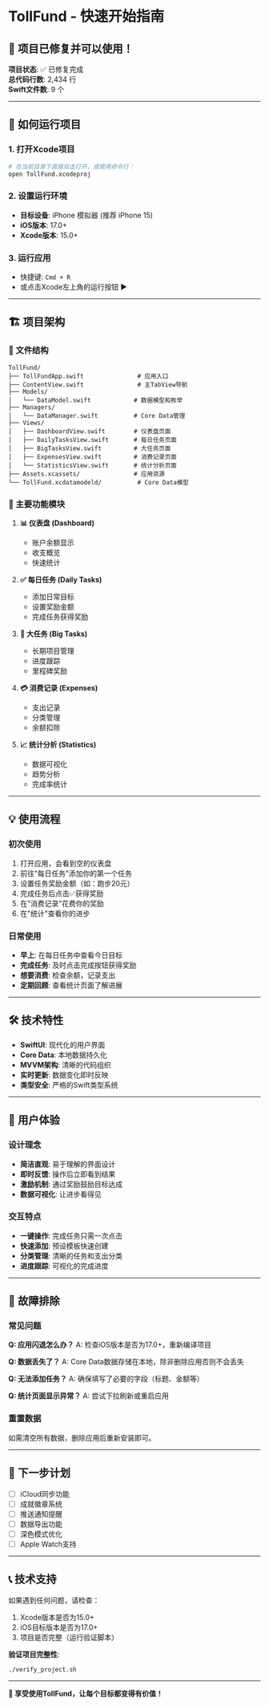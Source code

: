 # TollFund - 快速开始指南

## 🚀 项目已修复并可以使用！

**项目状态**: ✅ 已修复完成  
**总代码行数**: 2,434 行  
**Swift文件数**: 9 个  

---

## 📱 如何运行项目

### 1. 打开Xcode项目
```bash
# 在当前目录下直接双击打开，或使用命令行：
open TollFund.xcodeproj
```

### 2. 设置运行环境
- **目标设备**: iPhone 模拟器 (推荐 iPhone 15)
- **iOS版本**: 17.0+
- **Xcode版本**: 15.0+

### 3. 运行应用
- 快捷键: `Cmd + R`
- 或点击Xcode左上角的运行按钮 ▶️

---

## 🏗️ 项目架构

### 📁 文件结构
```
TollFund/
├── TollFundApp.swift               # 应用入口
├── ContentView.swift               # 主TabView导航
├── Models/
│   └── DataModel.swift            # 数据模型和枚举
├── Managers/
│   └── DataManager.swift          # Core Data管理
├── Views/
│   ├── DashboardView.swift        # 仪表盘页面
│   ├── DailyTasksView.swift       # 每日任务页面
│   ├── BigTasksView.swift         # 大任务页面
│   ├── ExpensesView.swift         # 消费记录页面
│   └── StatisticsView.swift       # 统计分析页面
├── Assets.xcassets/               # 应用资源
└── TollFund.xcdatamodeld/          # Core Data模型
```

### 🎯 主要功能模块

1. **📊 仪表盘 (Dashboard)**
   - 账户余额显示
   - 收支概览
   - 快速统计

2. **✅ 每日任务 (Daily Tasks)**
   - 添加日常目标
   - 设置奖励金额
   - 完成任务获得奖励

3. **🎯 大任务 (Big Tasks)**
   - 长期项目管理
   - 进度跟踪
   - 里程碑奖励

4. **💳 消费记录 (Expenses)**
   - 支出记录
   - 分类管理
   - 余额扣除

5. **📈 统计分析 (Statistics)**
   - 数据可视化
   - 趋势分析
   - 完成率统计

---

## 💡 使用流程

### 初次使用
1. 打开应用，会看到空的仪表盘
2. 前往"每日任务"添加你的第一个任务
3. 设置任务奖励金额（如：跑步20元）
4. 完成任务后点击✅获得奖励
5. 在"消费记录"花费你的奖励
6. 在"统计"查看你的进步

### 日常使用
- **早上**: 在每日任务中查看今日目标
- **完成任务**: 及时点击完成按钮获得奖励
- **想要消费**: 检查余额，记录支出
- **定期回顾**: 查看统计页面了解进展

---

## 🛠️ 技术特性

- **SwiftUI**: 现代化的用户界面
- **Core Data**: 本地数据持久化
- **MVVM架构**: 清晰的代码组织
- **实时更新**: 数据变化即时反映
- **类型安全**: 严格的Swift类型系统

---

## 🎨 用户体验

### 设计理念
- **简洁直观**: 易于理解的界面设计
- **即时反馈**: 操作后立即看到结果
- **激励机制**: 通过奖励鼓励目标达成
- **数据可视化**: 让进步看得见

### 交互特点
- **一键操作**: 完成任务只需一次点击
- **快速添加**: 预设模板快速创建
- **分类管理**: 清晰的任务和支出分类
- **进度跟踪**: 可视化的完成进度

---

## 🔧 故障排除

### 常见问题

**Q: 应用闪退怎么办？**
A: 检查iOS版本是否为17.0+，重新编译项目

**Q: 数据丢失了？**
A: Core Data数据存储在本地，除非删除应用否则不会丢失

**Q: 无法添加任务？**
A: 确保填写了必要的字段（标题、金额等）

**Q: 统计页面显示异常？**
A: 尝试下拉刷新或重启应用

### 重置数据
如需清空所有数据，删除应用后重新安装即可。

---

## 🎯 下一步计划

- [ ] iCloud同步功能
- [ ] 成就徽章系统  
- [ ] 推送通知提醒
- [ ] 数据导出功能
- [ ] 深色模式优化
- [ ] Apple Watch支持

---

## 📞 技术支持

如果遇到任何问题，请检查：
1. Xcode版本是否为15.0+
2. iOS目标版本是否为17.0+
3. 项目是否完整（运行验证脚本）

**验证项目完整性**:
```bash
./verify_project.sh
```

---

**🎉 享受使用TollFund，让每个目标都变得有价值！**


